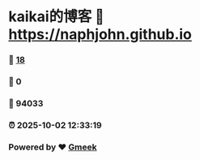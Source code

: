 # kaikai的博客 :link: https://naphjohn.github.io 
### :page_facing_up: [18](https://naphjohn.github.io/tag.html) 
### :speech_balloon: 0 
### :hibiscus: 94033 
### :alarm_clock: 2025-10-02 12:33:19 
### Powered by :heart: [Gmeek](https://github.com/Meekdai/Gmeek)
